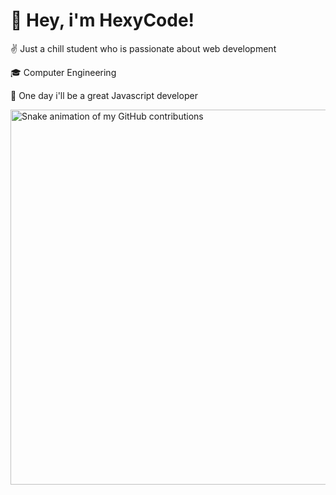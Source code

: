 # 🫡 Hey, i'm HexyCode!

✌️ Just a chill student who is passionate about web development

🎓 Computer Engineering

💭 One day i'll be a great Javascript developer

<img src="https://raw.githubusercontent.com/SEU_USUARIO/SEU_USUARIO/main/assets/github-snake.gif" alt="Snake animation of my GitHub contributions" width="600" />
